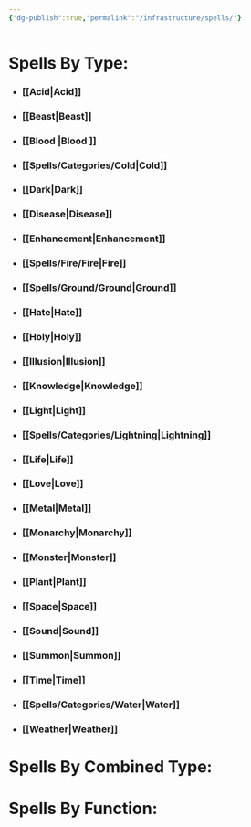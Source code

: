 ```yaml
---
{"dg-publish":true,"permalink":"/infrastructure/spells/"}
---
```


# Spells By Type:
- ### [[Acid\|Acid]]
- ### [[Beast\|Beast]]
- ### [[Blood \|Blood ]]
- ### [[Spells/Categories/Cold\|Cold]]
- ### [[Dark\|Dark]]
- ### [[Disease\|Disease]]
- ### [[Enhancement\|Enhancement]]
- ### [[Spells/Fire/Fire\|Fire]]
- ### [[Spells/Ground/Ground\|Ground]]
- ### [[Hate\|Hate]]
- ### [[Holy\|Holy]]
- ### [[Illusion\|Illusion]] 
- ### [[Knowledge\|Knowledge]]
- ### [[Light\|Light]]
- ### [[Spells/Categories/Lightning\|Lightning]]
- ### [[Life\|Life]]
- ### [[Love\|Love]]
- ### [[Metal\|Metal]]
- ### [[Monarchy\|Monarchy]]
- ### [[Monster\|Monster]]
- ### [[Plant\|Plant]]
- ### [[Space\|Space]]
- ### [[Sound\|Sound]]
- ### [[Summon\|Summon]]
- ### [[Time\|Time]]
- ### [[Spells/Categories/Water\|Water]]
- ### [[Weather\|Weather]]

# Spells By Combined Type:


# Spells By Function:
